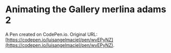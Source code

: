 # Animating the Gallery merlina adams 2

A Pen created on CodePen.io. Original URL: [https://codepen.io/luisangelmaciel/pen/wvEPyNZ](https://codepen.io/luisangelmaciel/pen/wvEPyNZ).

